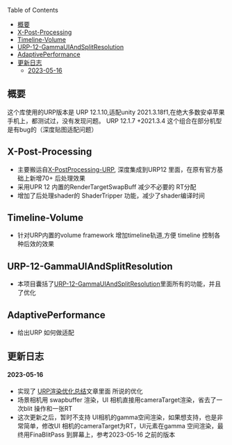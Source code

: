 

Table of Contents
- [概要](#概要)
- [X-Post-Processing](#x-post-processing)
- [Timeline-Volume](#timeline-volume)
- [URP-12-GammaUIAndSplitResolution](#urp-12-gammauiandsplitresolution)
- [AdaptivePerformance](#adaptiveperformance)
- [更新日志](#更新日志)
    - [2023-05-16](#2023-05-16)

## 概要
  这个库使用的URP版本是 URP 12.1.10,适配unity 2021.3.18f1,在绝大多数安卓苹果手机上，都测试过，没有发现问题。 URP 12.1.7 +2021.3.4 这个组合在部分机型是有bug的（深度贴图适配问题）
## X-Post-Processing
* 主要搬运自[X-PostProcessing-URP](https://github.com/tkonexhh/X-PostProcessing-URP), 深度集成到URP12 里面，在原有官方基础上新增70+ 后处理效果
* 采用UPR 12 内置的RenderTargetSwapBuff 减少不必要的 RT分配
* 增加了后处理shader的 ShaderTripper 功能，减少了shader编译时间 
## Timeline-Volume
* 针对URP内置的volume framework 增加timeline轨道,方便 timeline 控制各种后效的效果
## URP-12-GammaUIAndSplitResolution
* 本项目囊括了[URP-12-GammaUIAndSplitResolution](https://github.com/killop/URP-12-GammaUIAndSplitResolution)里面所有的功能，并且了优化
## AdaptivePerformance
* 给出URP 如何做适配

## 更新日志
#### 2023-05-16
* 实现了 [URP渲染优化总结](https://zhuanlan.zhihu.com/p/626256175?)文章里面 所说的优化
* 场景相机用 swapbuffer 渲染，UI 相机直接用cameraTarget渲染，省去了一次blit 操作和一张RT
* 这次更新之后，暂时不支持 UI相机的gamma空间渲染，如果想支持，也是非常简单，修改UI 相机的cameraTarget为RT，UI元素在gamma 空间渲染，最终用FinaBlitPass 到屏幕上，参考2023-05-16 之前的版本
